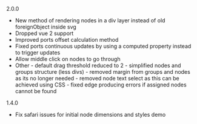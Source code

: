 
2.0.0
  - New method of rendering nodes in a div layer instead of old foreignObject inside svg
  - Dropped vue 2 support
  - Improved ports offset calculation method
  - Fixed ports continuous updates by using a computed property instead to trigger updates
  - Allow middle click on nodes to go through
  - Other - default drag threshold reduced to 2
          - simplified nodes and groups structure (less divs)
          - removed margin from groups and nodes as its no longer needed
          - removed node text select as this can be achieved using CSS
          - fixed edge producing errors if assigned nodes cannot be found

1.4.0
  - Fix safari issues for initial node dimensions and styles demo